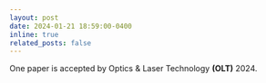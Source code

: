 ```yaml
---
layout: post
date: 2024-01-21 18:59:00-0400
inline: true
related_posts: false
---
```


One paper is accepted by Optics & Laser Technology **(OLT)** 2024.

